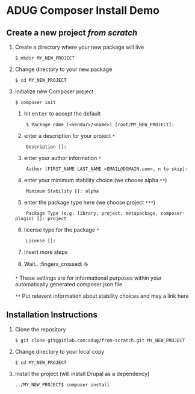# ADUG Composer Install Demo

## Create a new project *from scratch*

1. Create a directory where your new package will live

    ```
    $ mkdir MY_NEW_PROJECT
    ```

2. Change directory to your new package

    ```
    $ cd MY_NEW_PROJECT
    ```

2. Initialize new Composer project

    ```
    $ composer init
    ```

    1. hit <kbd>enter</kbd> to accept the default

    ```
        $ Package name (<vendor>/<name>) [root/MY_NEW_PROJECT]:
    ```

    2. enter a description for your project `*`

    ```
        Description []:
    ```

    3. enter your author information `*`

    ```
        Author [FIRST_NAME LAST_NAME <EMAIL@DOMAIN.com>, n to skip]:
    ```

    4. enter your minimum stability choice (we choose alpha `**`)

    ```
        Minimum Stability []: alpha
    ```

    5. enter the package type here (we choose project `***`)

    ```
        Package Type (e.g. library, project, metapackage, composer-plugin) []: project
    ```

    6. license type for the package `*`

    ```
        License []:
    ```

    7. Insert more steps

    8. Wait.. :fingers_crossed: :coffee:

    `*` These settings are for informational purposes within your automatically generated composer.json file

    `**` Put relevent information about stability choices and may a link here

## Installation Instructions
1. Clone the repository

    ```
    $ git clone git@gitlab.com:adug/from-scratch.git MY_NEW_PROJECT
    ```
    
2. Change directory to your local copy

    ```
    $ cd MY_NEW_PROJECT
    ```

3. Install the project (will install Drupal as a dependency)

    ```
    ../MY_NEW_PROJECT$ composer install
    ```